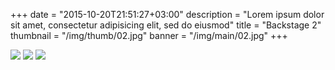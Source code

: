 +++
date = "2015-10-20T21:51:27+03:00"
description = "Lorem ipsum dolor sit amet, consectetur adipisicing elit, sed do eiusmod"
title = "Backstage 2"
thumbnail = "/img/thumb/02.jpg"
banner = "/img/main/02.jpg"
+++

<a href="/img/main/01.jpg" class="gallery-item"><img src="/img/thumb/01.jpg" class="full-width"></a>
<a href="/img/main/03.jpg" class="gallery-item"><img src="/img/thumb/03.jpg" class="full-width"></a>
<a href="/img/main/04.jpg" class="gallery-item"><img src="/img/thumb/04.jpg" class="full-width"></a>